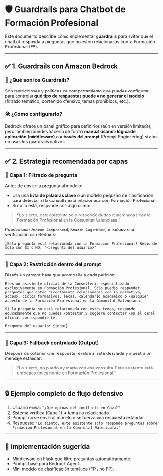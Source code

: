 
# 🛡️ Guardrails para Chatbot de Formación Profesional

Este documento describe cómo implementar **guardrails** para evitar que el chatbot responda a preguntas que no estén relacionadas con la Formación Profesional (FP).

---

## ✅ 1. Guardrails con Amazon Bedrock

### 📌 ¿Qué son los Guardrails?
Son restricciones y políticas de comportamiento que puedes configurar para controlar **qué tipo de respuestas puede o no generar el modelo** (filtrado temático, contenido ofensivo, temas prohibidos, etc.).

### 🛠️ ¿Cómo configurarlo?
Bedrock ofrece un panel gráfico para definirlos (aún en versión limitada), pero también puedes hacerlo de forma **manual usando lógica de aplicación (middleware)** o **a través del prompt** (Prompt Engineering) si aún no usas los guardrails nativos.

---

## ✅ 2. Estrategia recomendada por capas

### 🧱 Capa 1: Filtrado de pregunta
Antes de enviar la pregunta al modelo:

- Usa una **lista de palabras clave** o un modelo pequeño de clasificación para detectar si la consulta está relacionada con Formación Profesional.
- Si no lo está, responde con algo como:

> “Lo siento, este asistente solo responde dudas relacionadas con la Formación Profesional en la Comunitat Valenciana.”

Puedes usar `Amazon Comprehend`, `Amazon SageMaker`, o incluso una verificación con Bedrock:

```
¿Esta pregunta está relacionada con la Formación Profesional? Responde solo con SÍ o NO: "<pregunta del usuario>"
```

---

### 🧱 Capa 2: Restricción dentro del prompt

Diseña un prompt base que acompañe a cada petición:

```
Eres un asistente oficial de la Conselleria especializado exclusivamente en Formación Profesional. Solo puedes responder preguntas que estén directamente relacionadas con la normativa, acceso, ciclos formativos, becas, calendario académico o cualquier aspecto de la Formación Profesional en la Comunitat Valenciana. 

Si la pregunta no está relacionada con estos temas, responde educadamente que no puedes contestar y sugiere contactar con el canal oficial correspondiente.

Pregunta del usuario: {input}
```

---

### 🧱 Capa 3: Fallback controlado (Output)

Después de obtener una respuesta, evalúa si está desviada y muestra un mensaje estándar:

> “Lo siento, no puedo ayudarte con esa consulta. Este asistente está enfocado únicamente en Formación Profesional.”

---

## 🔒 Ejemplo completo de flujo defensivo

1. Usuario envía: `"¿Qué opinas del conflicto en Gaza?"`
2. Sistema verifica (Capa 1) ➜ tema no relacionado
3. Prompt no se envía al modelo o se fuerza una respuesta estándar.
4. Respuesta: `"Lo siento, este asistente solo responde preguntas sobre Formación Profesional en la Comunitat Valenciana."`

---

## 🔧 Implementación sugerida

- Middleware en Flask que filtre preguntas automáticamente.
- Prompt base para Bedrock Agent.
- Mini modelo de clasificación temática (FP / no FP).
